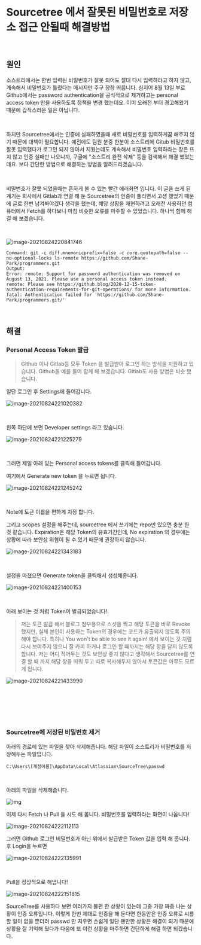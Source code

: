 # Sourcetree 에서 잘못된 비밀번호로 저장소 접근 안될때 해결방법

​		

## 원인

소스트리에서는 한번 입력된 비밀번호가 잘못 되어도 절대 다시 입력하라고 하지 않고, 계속해서 비밀번호가 틀렸다는 메시지만 주구 장창 띄웁니다. 심지어 8월 13일 부로 Github에서는 password authentication을 공식적으로 제거하고는 personal access token 만을 사용하도록 정책을 변경 했는데요. 이미 오래전 부터 경고해왔기 때문에 갑작스러운 일은 아닙니다.

​	

하지만 Sourcetree에서는 인증에 실패하였을때 새로 비밀번호를 입력하게끔 해주지 않기 때문에 대책이 필요합니다. 예전에도 팀원 분중 한분이 소스트리에 Gitub 비밀번호를 잘못 입력했다가 로그인 되지 않아서 지웠는데도 계속해서 비밀번호 입력하라는 창은 뜨지 않고 인증 실패만 나오니까, 구글에 "소스트리 완전 삭제" 등을 검색해서 해결 했었는데요. 보다 간단한 방법으로 해결하는 방법을 알려드리겠습니다.

​	

비밀번호가 잘못 되었을때는 흔하게 볼 수 있는 빨간 에러화면 입니다. 이 글을 쓰게 된 계기는 회사에서 Gitlab과 연결 해 둔 Sourcetree의 인증이 풀리면서 고생 했었기 때문에 글로 한번 남겨봐야겠다 생각을 했는데, 해당 상황을 재현하려고 오래전 사용하던 컴퓨터에서 Fetch를 하다보니 마침 비슷한 오류를 마주할 수 있었습니다. 하나씩 함께 해결 해 보겠습니다.

​	

![image-20210824220841746](https://raw.githubusercontent.com/Shane-Park/markdownBlog/master/devops/git/sourcetree-key.assets/image-20210824220841746.webp)

```
Command: git -c diff.mnemonicprefix=false -c core.quotepath=false --no-optional-locks ls-remote https://github.com/Shane-Park/programmers.git
Output: 
Error: remote: Support for password authentication was removed on August 13, 2021. Please use a personal access token instead.
remote: Please see https://github.blog/2020-12-15-token-authentication-requirements-for-git-operations/ for more information.
fatal: Authentication failed for 'https://github.com/Shane-Park/programmers.git/'
```

​		

## 해결

### Personal Access Token 발급

>  Github 이나 Gitlab등 모두 Token 을 발급받아 로그인 하는 방식을 지원하고 있습니다. Github을 예를 들어 함께 해 보겠습니다. Gitlab도 사용 방법은 비슷 했습니다.



일단 로그인 후 Settings에 들어갑니다.

![image-20210824221020382](https://raw.githubusercontent.com/Shane-Park/markdownBlog/master/devops/git/sourcetree-key.assets/image-20210824221020382.webp)

​	

왼쪽 하단에 보면 Developer settings 라고 있습니다.

![image-20210824221225279](https://raw.githubusercontent.com/Shane-Park/markdownBlog/master/devops/git/sourcetree-key.assets/image-20210824221225279.webp)

​	

그러면 제일 아래 있는 Personal access tokens를 클릭해 들어갑니다.

여기에서 Generate new token 을 누르면 됩니다.



![image-20210824221245242](https://raw.githubusercontent.com/Shane-Park/markdownBlog/master/devops/git/sourcetree-key.assets/image-20210824221245242.webp)

​	

Note에 토큰 이름을 편하게 지정 합니다. 

그리고 scopes 설정을 해주는데, sourcetree 에서 쓰기에는 repo만 있으면 충분 한 것 같습니다. Expiration은 해당 Token의 유효기간인데, No expiration 의 경우에는 상황에 따라 보안상 위혐이 될 수 있기 때문에 권장하지 않습니다.

![image-20210824221343183](https://raw.githubusercontent.com/Shane-Park/markdownBlog/master/devops/git/sourcetree-key.assets/image-20210824221343183.webp)

​	

설정을 마쳤으면 Generate token을 클릭해서 생성해줍니다.

![image-20210824221400153](https://raw.githubusercontent.com/Shane-Park/markdownBlog/master/devops/git/sourcetree-key.assets/image-20210824221400153.webp)

​	

아래 보이는 것 처럼 Token이 발급되었습니다!.

>  저는 토큰 발급 해서 블로그 첨부용으로 스샷을 찍고 해당 토큰을 바로 Revoke 했지만, 실제 본인이 사용하는 Token의 경우에는 코드가 유출되지 않도록 주의 해야 합니다. 특히나 You won't be able to see it again! 에서 보이는 것 처럼 다시 보여주지 않으니 잘 카피 하거나 로그인 할 때까지는 해당 창을 닫지 않도록 합니다. 저는 어디 적어두는 것도 보안상 좋지 않다고 생각해서 Sourcetree를 연결 할 때 까지 해당 창을 띄워 두고 따로 복사해두지 않아서 토큰값은 아무도 모르게 됩니다.

![image-20210824221433990](https://raw.githubusercontent.com/Shane-Park/markdownBlog/master/devops/git/sourcetree-key.assets/image-20210824221433990.webp)

​	

​	

​	

### Sourcetree에 저장된 비밀번호 제거

아래의 경로에 있는 파일을 찾아 삭제해줍니다. 해당 파일이 소스트리가 비밀번호를 저장해두는 파일입니다.

```
C:\Users\[계정이름]\AppData\Local\Atlassian\SourceTree\passwd
```

​	

아래의 파일을 삭제해줍니다.

![img](https://raw.githubusercontent.com/Shane-Park/markdownBlog/master/devops/git/sourcetree-key.assets/img.webp)



이제  다시 Fetch 나 Pull 을 시도 해 봅니다. 비밀번호를 입력하라는 화면이 나옵니다!

![image-20210824222112113](https://raw.githubusercontent.com/Shane-Park/markdownBlog/master/devops/git/sourcetree-key.assets/image-20210824222112113.webp)



그러면 Github 로그인 비밀번호가 아닌 위에서 발급받은 Token 값을 입력 해 줍니다. 후 Login을 누르면

![image-20210824222135991](https://raw.githubusercontent.com/Shane-Park/markdownBlog/master/devops/git/sourcetree-key.assets/image-20210824222135991.webp)

​	

Pull을 정상적으로 해냅니다!

![image-20210824222151815](https://raw.githubusercontent.com/Shane-Park/markdownBlog/master/devops/git/sourcetree-key.assets/image-20210824222151815.webp)



SourceTree를 사용하다 보면 여러가지 불편 한 상황이 있는데 그중 가장 짜증 나는 상황이 인증 오류입니다. 이렇게 한번 제대로 인증을 해 둔다면 한동안은 인증 오류로 씨름 할 일이 없을 뿐더러 passwd 만 지우면 손쉽게 일단 왠만한 상황은 해결이 되기 때문에 상황을 잘 기억해 뒀다가 다음에 또 이런 상황을 마주하면 간단하게 해결 하면 되겠습니다.